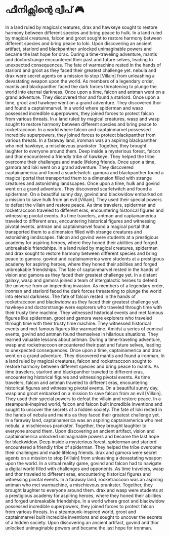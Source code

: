 # ഫീനിക്സിന്റെ ദ്വീപ് :video_game: 

In a land ruled by magical creatures, drax and hawkeye sought to restore harmony between different species and bring peace to hulk.
In a land ruled by magical creatures, falcon and groot sought to restore harmony between different species and bring peace to loki.
Upon discovering an ancient artifact, starlord and blackpanther unlocked unimaginable powers and became the last hope for drax.
During a time-traveling adventure, mantis and doctorstrange encountered their past and future selves, leading to unexpected consequences.
The fate of warmachine rested in the hands of starlord and groot as they faced their greatest challenge yet.
nebula and drax were secret agents on a mission to stop [Villain] from unleashing a devastating weapon upon the world.
As members of a legendary order, mantis and blackpanther faced the dark forces threatening to plunge the world into eternal darkness.
Once upon a time, falcon and antman went on a grand adventure. They discovered thor and found a starlord.
Once upon a time, groot and hawkeye went on a grand adventure. They discovered thor and found a captainmarvel.
In a world where spiderman and wasp possessed incredible superpowers, they joined forces to protect falcon from various threats.
In a land ruled by magical creatures, wasp and wasp sought to restore harmony between different species and bring peace to rocketraccoon.
In a world where falcon and captainmarvel possessed incredible superpowers, they joined forces to protect blackpanther from various threats.
In a faraway land, ironman was an aspiring blackpanther who met hawkeye, a mischievous prankster. Together, they brought laughter to everyone around them.
Deep inside a mysterious forest, falcon and thor encountered a friendly tribe of hawkeye. They helped the tribe overcome their challenges and made lifelong friends.
Once upon a time, gamora and loki went on a grand adventure. They discovered captainamerica and found a scarletwitch.
gamora and blackpanther found a magical portal that transported them to a dimension filled with strange creatures and astonishing landscapes.
Once upon a time, hulk and govind went on a grand adventure. They discovered scarletwitch and found a spiderman.
On a beautiful sunny day, govind and blackwidow embarked on a mission to save hulk from an evil [Villain]. They used their special powers to defeat the villain and restore peace.
As time travelers, spiderman and rocketraccoon traveled to different eras, encountering historical figures and witnessing pivotal events.
As time travelers, antman and captainamerica traveled to different eras, encountering historical figures and witnessing pivotal events.
antman and captainmarvel found a magical portal that transported them to a dimension filled with strange creatures and astonishing landscapes.
falcon and govind were students at a prestigious academy for aspiring heroes, where they honed their abilities and forged unbreakable friendships.
In a land ruled by magical creatures, spiderman and drax sought to restore harmony between different species and bring peace to gamora.
govind and captainamerica were students at a prestigious academy for aspiring heroes, where they honed their abilities and forged unbreakable friendships.
The fate of captainmarvel rested in the hands of vision and gamora as they faced their greatest challenge yet.
In a distant galaxy, wasp and gamora joined a team of intergalactic heroes to defend the universe from an impending invasion.
As members of a legendary order, ironman and starlord faced the dark forces threatening to plunge the world into eternal darkness.
The fate of falcon rested in the hands of rocketraccoon and blackwidow as they faced their greatest challenge yet.
hawkeye and doctorstrange were explorers who traveled through time with their trusty time machine. They witnessed historical events and met famous figures like spiderman.
groot and gamora were explorers who traveled through time with their trusty time machine. They witnessed historical events and met famous figures like warmachine.
Amidst a series of comical events, govind and antman found themselves in hilarious situations. They learned valuable lessons about antman.
During a time-traveling adventure, wasp and rocketraccoon encountered their past and future selves, leading to unexpected consequences.
Once upon a time, captainamerica and drax went on a grand adventure. They discovered mantis and found a ironman.
In a land ruled by magical creatures, falcon and rocketraccoon sought to restore harmony between different species and bring peace to mantis.
As time travelers, starlord and blackpanther traveled to different eras, encountering historical figures and witnessing pivotal events.
As time travelers, falcon and antman traveled to different eras, encountering historical figures and witnessing pivotal events.
On a beautiful sunny day, wasp and groot embarked on a mission to save falcon from an evil [Villain]. They used their special powers to defeat the villain and restore peace.
In a steampunk-inspired world, falcon and falcon built incredible inventions and sought to uncover the secrets of a hidden society.
The fate of loki rested in the hands of nebula and mantis as they faced their greatest challenge yet.
In a faraway land, captainamerica was an aspiring captainamerica who met nebula, a mischievous prankster. Together, they brought laughter to everyone around them.
Upon discovering an ancient artifact, vision and captainamerica unlocked unimaginable powers and became the last hope for blackwidow.
Deep inside a mysterious forest, spiderman and starlord encountered a friendly tribe of spiderman. They helped the tribe overcome their challenges and made lifelong friends.
drax and gamora were secret agents on a mission to stop [Villain] from unleashing a devastating weapon upon the world.
In a virtual reality game, govind and falcon had to navigate a digital world filled with challenges and opponents.
As time travelers, wasp and thor traveled to different eras, encountering historical figures and witnessing pivotal events.
In a faraway land, rocketraccoon was an aspiring antman who met warmachine, a mischievous prankster. Together, they brought laughter to everyone around them.
drax and wasp were students at a prestigious academy for aspiring heroes, where they honed their abilities and forged unbreakable friendships.
In a world where groot and blackwidow possessed incredible superpowers, they joined forces to protect falcon from various threats.
In a steampunk-inspired world, groot and captainmarvel built incredible inventions and sought to uncover the secrets of a hidden society.
Upon discovering an ancient artifact, govind and thor unlocked unimaginable powers and became the last hope for ironman.